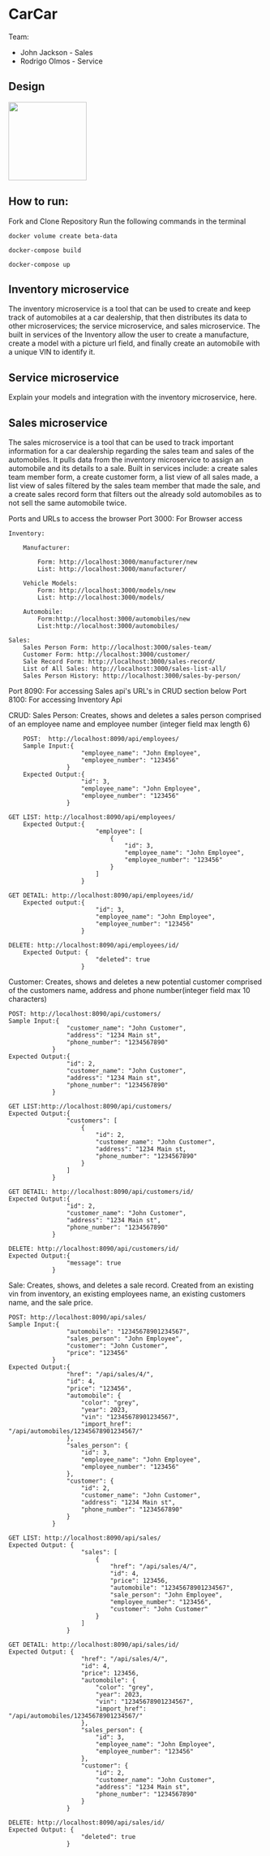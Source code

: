 # CarCar

Team:

* John Jackson - Sales 
* Rodrigo Olmos - Service 

## Design

<img width="154" src="https://excalidraw.com/#room=6b2d8094e78bb7809f6d,vfKc9WNgbs9zfDOhEZFlyw">

## How to run: 
Fork and Clone Repository
Run the following commands in the terminal
```
docker volume create beta-data

docker-compose build

docker-compose up
```
## Inventory microservice
The inventory microservice is a tool that can be used to create and keep track of automobiles at a car dealership, that then distributes its data to other microservices; the service microservice, and sales microservice. The built in services of the Inventory allow the user to create a manufacture, create a model with a picture url field, and finally create an automobile with a unique VIN to identify it.

## Service microservice

Explain your models and integration with the inventory
microservice, here.

## Sales microservice
The sales microservice is a tool that can be used to track important information for a car dealership regarding the sales team and sales of the automobiles. It pulls data from the inventory microservice to assign an automobile and its details to a sale. Built in services include: a create sales team member form, a create customer form, a list view of all sales made, a list view of sales filtered by the sales team member that made  the sale, and a create sales record form that filters out the already sold automobiles as to not sell the same automobile twice. 


Ports and URLs to access the browser
Port 3000: For Browser access

    Inventory:

        Manufacturer:

            Form: http://localhost:3000/manufacturer/new
            List: http://localhost:3000/manufacturer/

        Vehicle Models:
            Form: http://localhost:3000/models/new
            List: http://localhost:3000/models/

        Automobile:
            Form:http://localhost:3000/automobiles/new
            List:http://localhost:3000/automobiles/

    Sales:
        Sales Person Form: http://localhost:3000/sales-team/
        Customer Form: http://localhost:3000/customer/
        Sale Record Form: http://localhost:3000/sales-record/
        List of All Sales: http://localhost:3000/sales-list-all/
        Sales Person History: http://localhost:3000/sales-by-person/

Port 8090: For accessing Sales api's URL's in CRUD section below
Port 8100: For accessing Inventory Api


CRUD:
Sales Person: Creates, shows and deletes a sales person comprised of an employee name and employee number (integer field max length 6)

        POST:  http://localhost:8090/api/employees/
        Sample Input:{
	                    "employee_name": "John Employee",
	                    "employee_number": "123456"
                    }
        Expected Output:{
                        "id": 3,
                        "employee_name": "John Employee",
                        "employee_number": "123456"
                    }

    GET LIST: http://localhost:8090/api/employees/
        Expected Output:{
                            "employee": [
                                {
                                    "id": 3,
                                    "employee_name": "John Employee",
                                    "employee_number": "123456"
                                }
                            ]
                        }

    GET DETAIL: http://localhost:8090/api/employees/id/
        Expected output:{
                            "id": 3,
                            "employee_name": "John Employee",
                            "employee_number": "123456"
                        }

    DELETE: http://localhost:8090/api/employees/id/
        Expected Output: {
                            "deleted": true
                        }

Customer: Creates, shows and deletes a new potential customer comprised of the customers name, address and phone number(integer field max 10 characters)

    POST: http://localhost:8090/api/customers/
    Sample Input:{
                    "customer_name": "John Customer",
                    "address": "1234 Main st",
                    "phone_number": "1234567890"
                }
    Expected Output:{
                    "id": 2,
                    "customer_name": "John Customer",
                    "address": "1234 Main st",
                    "phone_number": "1234567890"
                }

    GET LIST:http://localhost:8090/api/customers/
    Expected Output:{
                    "customers": [
                        {
                            "id": 2,
                            "customer_name": "John Customer",
                            "address": "1234 Main st,
                            "phone_number": "1234567890"
                        }
                    ]
                }

    GET DETAIL: http://localhost:8090/api/customers/id/
    Expected Output:{
                    "id": 2,
                    "customer_name": "John Customer",
                    "address": "1234 Main st",
                    "phone_number": "1234567890"
                }

    DELETE: http://localhost:8090/api/customers/id/
    Expected Output:{
                    "message": true
                }

Sale: Creates, shows, and deletes a sale record. Created from an existing vin from inventory, an existing employees name, an existing customers name, and the sale price.

    POST: http://localhost:8090/api/sales/
    Sample Input:{
                    "automobile": "12345678901234567",
                    "sales_person": "John Employee",
                    "customer": "John Customer",
                    "price": "123456"
                }
    Expected Output:{
                    "href": "/api/sales/4/",
                    "id": 4,
                    "price": "123456",
                    "automobile": {
                        "color": "grey",
                        "year": 2023,
                        "vin": "12345678901234567",
                        "import_href": "/api/automobiles/12345678901234567/"
                    },
                    "sales_person": {
                        "id": 3,
                        "employee_name": "John Employee",
                        "employee_number": "123456"
                    },
                    "customer": {
                        "id": 2,
                        "customer_name": "John Customer",
                        "address": "1234 Main st",
                        "phone_number": "1234567890"
                    }
                }

    GET LIST: http://localhost:8090/api/sales/
    Expected Output: {
                        "sales": [
                            {
                                "href": "/api/sales/4/",
                                "id": 4,
                                "price": 123456,
                                "automobile": "12345678901234567",
                                "sale_person": "John Employee",
                                "employee_number": "123456",
                                "customer": "John Customer"
                            }
                        ]
                    }

    GET DETAIL: http://localhost:8090/api/sales/id/
    Expected Output: {
                        "href": "/api/sales/4/",
                        "id": 4,
                        "price": 123456,
                        "automobile": {
                            "color": "grey",
                            "year": 2023,
                            "vin": "12345678901234567",
                            "import_href": "/api/automobiles/12345678901234567/"
                        },
                        "sales_person": {
                            "id": 3,
                            "employee_name": "John Employee",
                            "employee_number": "123456"
                        },
                        "customer": {
                            "id": 2,
                            "customer_name": "John Customer",
                            "address": "1234 Main st",
                            "phone_number": "1234567890"
                        }
                    }

    DELETE: http://localhost:8090/api/sales/id/
    Expected Output: {
                        "deleted": true
                    }


